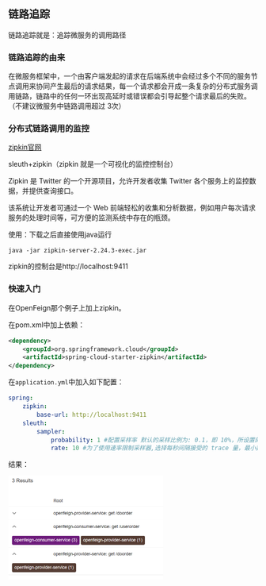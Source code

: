 ## 链路追踪

链路追踪就是：追踪微服务的调用路径

### 链路追踪的由来

在微服务框架中，一个由客户端发起的请求在后端系统中会经过多个不同的服务节点调用来协同产生最后的请求结果，每一个请求都会开成一条复杂的分布式服务调用链路，链路中的任何一环出现高延时或错误都会引导起整个请求最后的失败。（不建议微服务中链路调用超过 3次）

### 分布式链路调用的监控

[zipkin官网](https://zipkin.io/pages/quickstart.html)

sleuth+zipkin（zipkin 就是一个可视化的监控控制台）

Zipkin 是 Twitter 的一个开源项目，允许开发者收集 Twitter 各个服务上的监控数据，并提供查询接口。

该系统让开发者可通过一个 Web 前端轻松的收集和分析数据，例如用户每次请求服务的处理时间等，可方便的监测系统中存在的瓶颈。

使用：下载之后直接使用java运行

```shell
java -jar zipkin-server-2.24.3-exec.jar
```

zipkin的控制台是http://localhost:9411

### 快速入门

在OpenFeign那个例子上加上zipkin。

在pom.xml中加上依赖：

```xml
<dependency>
    <groupId>org.springframework.cloud</groupId>
	<artifactId>spring-cloud-starter-zipkin</artifactId>
</dependency>
```

在`application.yml`中加入如下配置：

```yml
spring:
    zipkin:
        base-url: http://localhost:9411
    sleuth:
        sampler:
            probability: 1 #配置采样率 默认的采样比例为: 0.1，即 10%，所设置的值介于 0 到 1 之间，1 则表示全部采集
            rate: 10 #为了使用速率限制采样器,选择每秒间隔接受的 trace 量，最小数字为 0，最大值为 2,147,483,647（最大 int） 默认为 10
```

结果：

<img src="./pic/image-20230806181903751.png" alt="image-20230806181903751" style="zoom:50%;" />